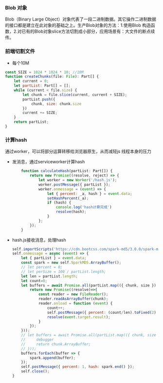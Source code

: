 <!-- ### 主题结构
* server
    * nodejs+express
* client
    * create-react-app + antd
* hash计算放在了serviceWorker里 -->

### Blob 对象
Blob（Binary Large Object）对象代表了一段二进制数据。其它操作二进制数据的接口都是建立在此对象的基础之上。生产Blob对象的方法：1.使用Blob 构造函数，2.对已有的Blob对象slice方法切割成小部分，应用场景有：大文件的断点续传。

### 前端切割文件
* 每个10M
```js
const SIZE = 1024 * 1024 * 10; //10M
function createChunks(file: File): Part[] {
    let current = 0;
    let partList: Part[] = [];
    while (current < file.size) {
        let chunk = file.slice(current, current + SIZE);
        partList.push({
            chunk, size: chunk.size
        })
        current += SIZE;
    }
    return partList;
}
```
### 计算hash
通过worker，可以将部分运算转移给浏览器原生，从而减轻js 线程本身的压力
* 发消息，通过serviceworker计算hash
    ```js
        function calculateHash(partList: Part[]) {
            return new Promise((resolve, reject) => {
                let worker = new Worker('/hash.js');
                worker.postMessage({ partList });
                worker.onmessage = (event) => {
                    let { percent: _a, hash } = event.data;
                    setHashPercent(_a);
                    if (hash) {
                        console.log('hash计算完成')
                        resolve(hash);
                    }
                };
            });
        }
    ```
* hash.js接收消息，处理hash
    ```js
    self.importScripts('https://cdn.bootcss.com/spark-md5/3.0.0/spark-md5.js');
    self.onmessage = async (event) => {
        let { partList } = event.data;
        const spark = new self.SparkMD5.ArrayBuffer();
        // let percent = 0;
        // let perSize = 100 / partList.length;
        let len = partList.length;
        let count=0;
        let buffers = await Promise.all(partList.map(({ chunk, size }) => {
            return new Promise((resolve)=>{
                const reader = new FileReader();
                reader.readAsArrayBuffer(chunk);
                reader.onload = function (event) {
                    count++;
                    self.postMessage({ percent: (count/len).toFixed(2) })
                    resolve(event.target.result);
                }
            });
        }));
        // let buffers = await Promise.all(partList.map(({ chunk, size }) => {
        //     debugger
        //     return chunk.ArrayBuffer;
        // }));
        buffers.forEach(buffer => {
            spark.append(buffer);
        });
        self.postMessage({ percent: 1, hash: spark.end() });
        self.close();
    }
    ```